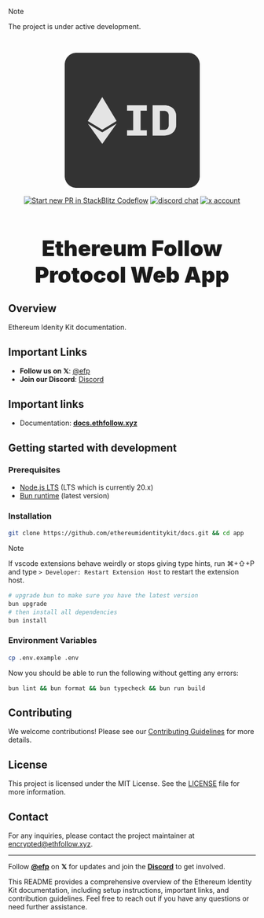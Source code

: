> [!NOTE]
> The project is under active development.

<br />

<p align="center">
  <a href="https://ethfollow.xyz" target="_blank" rel="noopener noreferrer">
    <img width="275" src="./public/logo.png" alt="Ethereum Identity Kit logo" />
  </a>
</p>

<p align="center">
  <a href="https://pr.new/ethereumidentitykit/docs"><img src="https://developer.stackblitz.com/img/start_pr_dark_small.svg" alt="Start new PR in StackBlitz Codeflow" /></a>
  <a href="https://discord.com/invite/ZUyG3mSXFD"><img src="https://img.shields.io/badge/chat-discord-blue?style=flat&logo=discord" alt="discord chat" /></a>
  <a href="https://x.com/ethidkit"><img src="https://img.shields.io/twitter/follow/ethidkit?label=%40ethidkit&style=social&link=https%3A%2F%2Fx.com%2Fethidkit" alt="x account" /></a>
</p>

<h1 align="center" style="font-size: 2.75rem; font-weight: 900;">Ethereum Follow Protocol Web App</h1>

## Overview

Ethereum Idenity Kit documentation.

## Important Links

- **Follow us on 𝕏**: [@efp](https://x.com/ethidkit)
- **Join our Discord**: [Discord](https://discord.ethfollow.xyz)

## Important links

- Documentation: [**docs.ethfollow.xyz**](https://docs.ethfollow.xyz)

## Getting started with development

### Prerequisites

- [Node.js LTS](https://nodejs.org/en) (LTS which is currently 20.x)
- [Bun runtime](https://bun.sh/) (latest version)

### Installation

```bash
git clone https://github.com/ethereumidentitykit/docs.git && cd app
```

> [!NOTE]
> If vscode extensions behave weirdly or stops giving type hints, run ⌘+⇧+P and type `> Developer: Restart Extension Host` to restart the extension host.

```bash
# upgrade bun to make sure you have the latest version
bun upgrade
# then install all dependencies
bun install
```

### Environment Variables

```bash
cp .env.example .env
```

Now you should be able to run the following without getting any errors:

```bash
bun lint && bun format && bun typecheck && bun run build
```

## Contributing

We welcome contributions! Please see our [Contributing Guidelines](./.github/CONTRIBUTING.md) for more details.

## License

This project is licensed under the MIT License. See the [LICENSE](./LICENSE) file for more information.

## Contact

For any inquiries, please contact the project maintainer at [encrypted@ethfollow.xyz](mailto:encrypted@ethfollow.xyz).

---

Follow [**@efp**](https://x.com/ethidkit) on **𝕏** for updates and join the [**Discord**](https://discord.ethfollow.xyz) to get involved.

This README provides a comprehensive overview of the Ethereum Identity Kit documentation, including setup instructions, important links, and contribution guidelines. Feel free to reach out if you have any questions or need further assistance.
